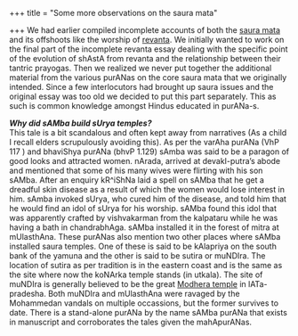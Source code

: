 +++
title = "Some more observations on the saura mata"

+++
We had earlier compiled incomplete accounts of both the [saura
mata](https://manasataramgini.wordpress.com/2005/11/21/saura-mata/) and
its offshoots like the worship of
[revanta](https://manasataramgini.wordpress.com/2006/08/31/the-deva-revanta-mythology-iconography-history-and-ritualism/).
We initially wanted to work on the final part of the incomplete revanta
essay dealing with the specific point of the evolution of shAstA from
revanta and the relationship between their tantric prayogas. Then we
realized we never put together the additional material from the various
purANas on the core saura mata that we originally intended. Since a few
interlocutors had brought up saura issues and the original essay was too
old we decided to put this part separately. This as such is common
knowledge amongst Hindus educated in purANa-s.

***Why did sAMba build sUrya temples?***  
This tale is a bit scandalous and often kept away from narratives (As a
child I recall elders scrupulously avoiding this). As per the varAha
purANa (VhP 117 ) and bhaviShya purANa (bhvP 1.129) sAmba was said to be
a paragon of good looks and attracted women. nArada, arrived at
devakI-putra’s abode and mentioned that some of his many wives were
flirting with his son sAMba. After an enquiry kR^iShNa laid a spell on
sAMba that he get a dreadful skin disease as a result of which the women
would lose interest in him. sAmba invoked sUrya, who cured him of the
disease, and told him that he would find an idol of sUrya for his
worship. sAMba found this idol that was apparently crafted by
vishvakarman from the kalpataru while he was having a bath in
chandrabhAga. sAMba installed it in the forest of mitra at mUlasthAna.
These purANas also mention two other places where sAMba installed saura
temples. One of these is said to be kAlapriya on the south bank of the
yamuna and the other is said to be sutira or muNDIra. The location of
sutira as per tradition is in the eastern coast and is the same as the
site where now the koNArka temple stands (in utkala). The site of
muNDIra is generally believed to be the great [Modhera
temple](http://ignca.nic.in/nl002206.htm) in lATa-pradesha. Both muNDIra
and mUlasthAna were ravaged by the Mohammedan vandals on multiple
occassions, but the former survives to date. There is a stand-alone
purANa by the name sAMba purANa that exists in manuscript and
corroborates the tales given the mahApurANas.
